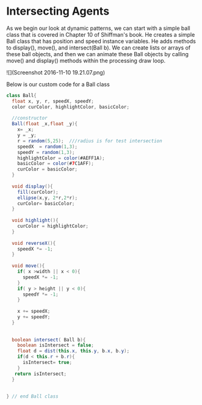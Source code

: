 # Intersecting Agents

As we begin our look at dynamic patterns, we can start with a simple ball class that is covered in Chapter 10 of Shiffman's book.  He creates a simple Ball class that has position and speed instance variables.  He adds methods to display(), move(), and intersect(Ball b). We can create lists or arrays of these ball objects, and then we can animate these Ball objects by calling move() and display() methods within the processing draw loop.

![](Screenshot 2016-11-10 19.21.07.png)

Below is our custom code for a Ball class

```java
class Ball{
  float x, y, r, speedX, speedY;
  color curColor, highlightColor, basicColor;
  
  //constructor
  Ball(float _x,float _y){
    x= _x;
    y = _y;
    r = random(5,25);  ///radius is for test intersection
    speedX  = random(1,3);
    speedY = random(1,3);
    highlightColor = color(#AEFF1A);
    basicColor = color(#7C1AFF);
    curColor = basicColor;
  }
  
  void display(){
    fill(curColor);
    ellipse(x,y, 2*r,2*r); 
    curColor= basicColor;
  }
  
  void highlight(){
    curColor = highlightColor;
  }
  
  void reverseX(){
    speedX *= -1;
  }
  
  void move(){
    if( x >width || x < 0){
      speedX *= -1;
    }
    if( y > height || y < 0){
      speedY *= -1;
    }
    
    x += speedX;
    y += speedY;
  }
  
  
  boolean intersect( Ball b){
    boolean isIntersect = false;
    float d = dist(this.x, this.y, b.x, b.y);
    if(d < this.r + b.r){
      isIntersect= true;
    }
   return isIntersect;
  }
  
  
} // end Ball class

```


